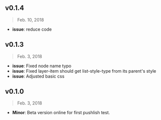 ## v0.1.4

> Feb. 10, 2018

- **issue**: reduce code

## v0.1.3

> Feb. 3, 2018

- **issue**: Fixed node name typo
- **issue**: Fixed layer-item should get list-style-type from its parent's style
- **issue**: Adjusted basic css

## v0.1.0

> Feb. 3, 2018

- **Minor**: Beta version online for first pushlish test.
